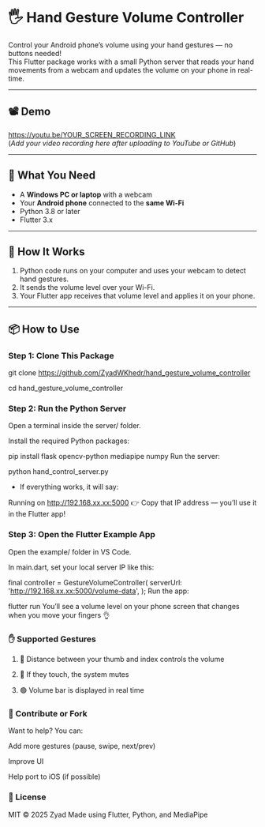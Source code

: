 # 🖐️ Hand Gesture Volume Controller

Control your Android phone’s volume using your hand gestures — no buttons needed!  
This Flutter package works with a small Python server that reads your hand movements from a webcam and updates the volume on your phone in real-time.

---

## 📽️ Demo

https://youtu.be/YOUR_SCREEN_RECORDING_LINK  
(*Add your video recording here after uploading to YouTube or GitHub*)

---

## 🔧 What You Need

- A **Windows PC or laptop** with a webcam
- Your **Android phone** connected to the **same Wi-Fi**
- Python 3.8 or later
- Flutter 3.x

---

## 🚀 How It Works

1. Python code runs on your computer and uses your webcam to detect hand gestures.
2. It sends the volume level over your Wi-Fi.
3. Your Flutter app receives that volume level and applies it on your phone.

---

## 📦 How to Use

### Step 1: Clone This Package

git clone https://github.com/ZyadWKhedr/hand_gesture_volume_controller

cd hand_gesture_volume_controller

### Step 2: Run the Python Server
Open a terminal inside the server/ folder.

Install the required Python packages:

pip install flask opencv-python mediapipe numpy
Run the server:

python hand_control_server.py

- If everything works, it will say:

Running on http://192.168.xx.xx:5000
👉 Copy that IP address — you’ll use it in the Flutter app!

### Step 3: Open the Flutter Example App
Open the example/ folder in VS Code.

In main.dart, set your local server IP like this:

final controller = GestureVolumeController(
  serverUrl: 'http://192.168.xx.xx:5000/volume-data',
);
Run the app:

flutter run
You’ll see a volume level on your phone screen that changes when you move your fingers 👌

### ✋ Supported Gestures
1. 📏 Distance between your thumb and index controls the volume

2. 🤏 If they touch, the system mutes

3. 🟢 Volume bar is displayed in real time


### 🤝 Contribute or Fork
Want to help? You can:

Add more gestures (pause, swipe, next/prev)

Improve UI

Help port to iOS (if possible)

### 📜 License
MIT © 2025 Zyad
Made using Flutter, Python, and MediaPipe

